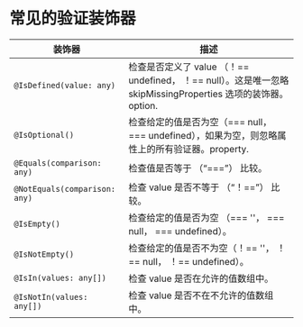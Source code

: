 
# 常见的验证装饰器

| 装饰器                                              | 描述                                                                                                                                                                                           |
| ------------------------------------------------------ | ----------------------------------------------------------------------------------------------------------------------------------------------------------------------------------------------------- |
| `@IsDefined(value: any)`                               | 检查是否定义了 value （！== undefined， ！== null）。这是唯一忽略 skipMissingProperties 选项的装饰器。 option.                                                                           |
| `@IsOptional()`                                        | 检查给定的值是否为空（=== null， === undefined），如果为空，则忽略属性上的所有验证器。property.                                                                                       |
| `@Equals(comparison: any)`                             | 检查值是否等于 （“===”） 比较。                                                                                                                                                            |
| `@NotEquals(comparison: any)`                          | 检查 value 是否不等于 （“！==”） 比较。                                                                                                                                                         |
| `@IsEmpty()`                                           | 检查给定的值是否为空 （=== ''， === null， === undefined）。                                                                                                                                     |
| `@IsNotEmpty()`                                        |检查给定的值是否不为空（！== ''， ！== null， ！== undefined）。                                                                                                                                |
| `@IsIn(values: any[])`                                 |检查 value 是否在允许的值数组中。                                                                                                                                                     |
| `@IsNotIn(values: any[])`                              | 检查 value 是否不在不允许的值数组中。                                                                                                                                              |




